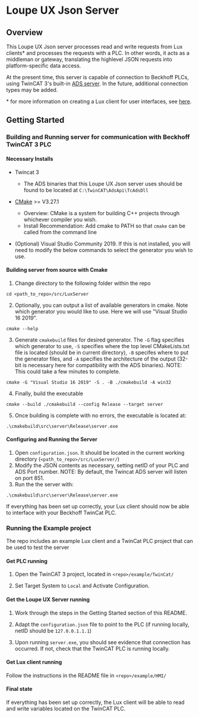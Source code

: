 # Loupe UX Json Server

## Overview

This Loupe UX Json server processes read and write requests from Lux clients* and processes the requests with a PLC. In other words, it acts as a middleman or gateway, translating the highlevel JSON requests into platform-specific data access.

At the present time, this server is capable of connection to Beckhoff PLCs, using TwinCAT 3's built-in [ADS server](https://www.beckhoff.com/en-us/products/automation/twincat/tc1xxx-twincat-3-base/tc1000.html). In the future, additional connection types may be added.



\* for more information on creating a Lux client for user interfaces, see [here](https://loupeteam.github.io/LoupeDocs/libraries/Loupe-UX.html).


## Getting Started

### Building and Running server for communication with Beckhoff TwinCAT 3 PLC 


#### Necessary Installs

* Twincat 3
    - The ADS binaries that this Loupe UX Json server uses should be found to be located at `C:\TwinCAT\AdsApi\TcAdsDll`

* [CMake](https://cmake.org/download/) >= V3.27.1
    - Overview: CMake is a system for building C++ projects through whichever compiler you wish.
    - Install Recommendation: Add cmake to PATH so that `cmake` can be called from the command line

* (Optional) Visual Studio Community 2019. If this is not installed, you will need to modify the below commands to select the generator you wish to use.


#### Building server from source with Cmake 


1. Change directory to the following folder within the repo

```CMD
cd <path_to_repo>/src/LuxServer
```

2. Optionally, you can output a list of available generators in cmake. Note which generator you would like to use. Here we will use "Visual Studio 16 2019".

```CMD
cmake --help
```

3. Generate `cmakebuild` files for desired generator. The `-G` flag specifies which generator to use, `-S` specifies where the top level CMakeLists.txt file is located (should be in current directory), `-B` specifes where to put the generator files, and `-A` specifies the architecture of the output (32-bit is necessary here for compatibility with the ADS binaries).
NOTE: This could take a few minutes to complete.
```CMD
cmake -G "Visual Studio 16 2019" -S . -B ./cmakebuild -A win32
```

4. Finally, build the executable
```CMD
cmake --build ./cmakebuild --config Release --target server
```

5. Once building is complete with no errors, the executable is located at:
```CMD
.\cmakebuild\src\server\Release\server.exe
```

#### Configuring and Running the Server

1. Open `configuration.json`. It should be located in the current working directory (`<path_to_repo>/src/LuxServer/`)
2. Modify the JSON contents as necessary, setting netID of your PLC and ADS Port number. NOTE: By default, the Twincat ADS server will listen on port 851.
3. Run the the server with:
```CMD
.\cmakebuild\src\server\Release\server.exe
```
If everything has been set up correctly, your Lux client should now be able to interface with your Beckhoff TwinCat PLC.

### Running the Example project

The repo includes an example Lux client and a TwinCat PLC project that can be used to test the server

#### Get PLC running

1. Open the TwinCAT 3 project, located in `<repo>/example/TwinCat/`

2. Set Target System to `Local` and Activate Configuration.

#### Get the Loupe UX Server running

1. Work through the steps in the Getting Started section of this README.

2. Adapt the `configuration.json` file to point to the PLC (if running locally, netID should be `127.0.0.1.1.1`)

3. Upon running `server.exe`, you should see evidence that connection has occurred. If not, check that the TwinCAT PLC is running locally.

#### Get Lux client running

Follow the instructions in the README file in `<repo>/example/HMI/`


#### Final state
If everything has been set up correctly, the Lux client will be able to read and write variables located on the TwinCAT PLC.
